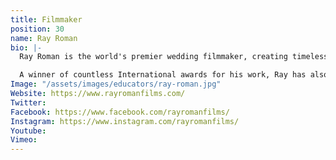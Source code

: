 ```yaml
---
title: Filmmaker
position: 30
name: Ray Roman
bio: |-
  Ray Roman is the world's premier wedding filmmaker, creating timeless visual stories for celebrities, musicians, royalty, professional athletes and billionaires for more than a decade and setting the standard in luxury wedding films.

  A winner of countless International awards for his work, Ray has also been a passionate educator in the industry for over 10 years and has trained thousands of wedding videographers around the world.
Image: "/assets/images/educators/ray-roman.jpg"
Website: https://www.rayromanfilms.com/
Twitter: 
Facebook: https://www.facebook.com/rayromanfilms/
Instagram: https://www.instagram.com/rayromanfilms/
Youtube: 
Vimeo: 
---
```



